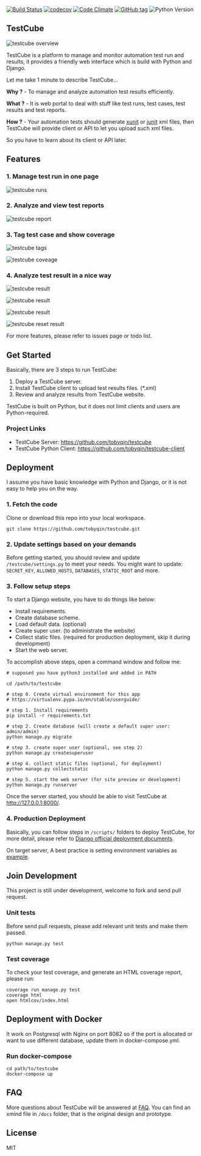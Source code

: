 [![Build Status](https://img.shields.io/travis/tobyqin/testcube.svg)](https://travis-ci.org/tobyqin/testcube) 
[![codecov](https://codecov.io/gh/tobyqin/testcube/branch/master/graph/badge.svg)](https://codecov.io/gh/tobyqin/testcube)
[![Code Climate](https://img.shields.io/codeclimate/github/tobyqin/testcube.svg)](https://codeclimate.com/github/tobyqin/testcube)
[![GitHub tag](https://img.shields.io/github/tag/tobyqin/testcube.svg)](https://github.com/tobyqin/testcube/releases) 
![Python Version](https://img.shields.io/badge/python-3.5-green.svg)

## TestCube

![testcube overview](docs/images/testcube-life-cycle.png)

TestCube is a platform to manage and monitor automation test run and results, it provides a friendly web interface which is build with Python and Django.

Let me take 1 minute to describe TestCube...

**Why ?** - To manage and analyze automation test results efficiently.

**What ?** - It is web portal to deal with stuff like test runs, test cases, test results and test reports.

**How ?** - Your automation tests should generate [xunit](http://reflex.gforge.inria.fr/xunit.html#xunitReport) or 
[junit](http://llg.cubic.org/docs/junit/) xml files, then TestCube will provide client or API to let you upload such xml files.

So you have to learn about its client or API later.


## Features

### 1. Manage test run in one page

![testcube runs](docs/images/testcube-view-runs.png)


### 2. Analyze and view test reports

![testcube report](docs/images/testcube-view-run-detail.png)

### 3. Tag test case and show coverage

![testcube tags](docs/images/testcube-view-testcase-detail.png)

![testcube coveage](docs/images/testcube-view-run-coverage.png)

### 4. Analyze test result in a nice way

![testcube result](docs/images/testcube-view-result-detail.png)

![testcube result](docs/images/testcube-view-result-log.png)

![testcube result](docs/images/testcube-view-result-reason.png)

![testcube reset result](docs/images/testcube-view-result-reset.png)

For more features, please refer to issues page or todo list.
 
## Get Started

Basically, there are 3 steps to run TestCube:

1. Deploy a TestCube server.
2. Install TestCube client to upload test results files. (*.xml)
3. Review and analyze results from TestCube website.

TestCube is built on Python, but it does not limit clients and users are Python-required.

### Project Links

- TestCube Server: https://github.com/tobyqin/testcube
- TestCube Python Client: https://github.com/tobyqin/testcube-client

## Deployment

I assume you have basic knowledge with Python and Django, or it is not easy to help you on the way.

### 1. Fetch the code
Clone or download this repo into your local workspace.
```
git clone https://github.com/tobyqin/testcube.git
```

### 2. Update settings based on your demands
Before getting started, you should review and update `/testcube/settings.py` to meet your needs. 
You might want to update: `SECRET_KEY`, `ALLOWED_HOSTS`, `DATABASES`, `STATIC_ROOT` and more.

### 3. Follow setup steps

To start a Django website, you have to do things like below:

- Install requirements.
- Create database scheme.
- Load default data. (optional)
- Create super user. (to administrate the website)
- Collect static files. (required for production deployment, skip it during development)
- Start the web server.

To accomplish above steps, open a command window and follow me:

```shell
# supposed you have python3 installed and added in PATH

cd /path/to/testcube

# step 0. Create virtual environment for this app
# https://virtualenv.pypa.io/en/stable/userguide/

# step 1. Install requirements
pip install -r requirements.txt

# step 2. Create database (will create a default super user: admin/admin)
python manage.py migrate

# step 3. create super user (optional, see step 2)
python manage.py createsuperuser

# step 4. collect static files (optional, for deployment)
python manage.py collectstatic

# step 5. start the web server (for site preview or development)
python manage.py runserver
```

Once the server started, you should be able to visit TestCube at http://127.0.0.1:8000/. 

### 4. Production Deployment

Basically, you can follow steps in `/scripts/` folders to deploy TestCube, for more detail, 
please refer to [Django official deployment documents](https://docs.djangoproject.com/en/1.11/howto/deployment/).

On target server, A best practice is setting environment variables as [example](/env.example).

## Join Development

This project is still under development, welcome to fork and send pull request.

### Unit tests

Before send pull requests, please add relevant unit tests and make them passed.

```
python manage.py test
```

### Test coverage

To check your test coverage, and generate an HTML coverage report, please run:
```
coverage run manage.py test
coverage html
open htmlcov/index.html
```

## Deployment with Docker

It work on Postgresql with Nginx on port 8082 so if the port is allocated or want to use different database, update them in docker-compose.yml.

### Run docker-compose
```
cd path/to/testcube
docker-compose up
```

## FAQ

More questions about TestCube will be answered at  [FAQ](/testcube/static/docs/faq.md). 
You can find an xmind file in `/docs` folder, that is the original design and prototype.

## License

MIT
